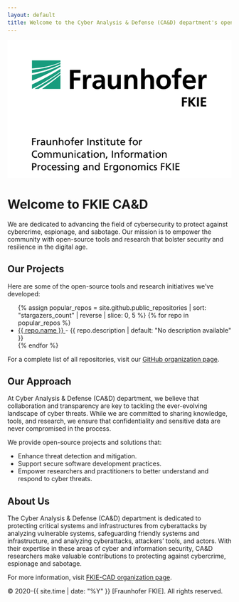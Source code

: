 ```yaml
---
layout: default
title: Welcome to the Cyber Analysis & Defense (CA&D) department's open source projects
---
```


![FKIE Logo](https://raw.githubusercontent.com/fkie-cad/fkie-cad.github.io/main/fkie_logo.png)

# Welcome to FKIE CA&D

We are dedicated to advancing the field of cybersecurity to protect against cybercrime, espionage, and sabotage. Our mission is to empower the community with open-source tools and research that bolster security and resilience in the digital age.

## Our Projects

Here are some of the open-source tools and research initiatives we’ve developed:

<ul>
{% assign popular_repos = site.github.public_repositories | sort: "stargazers_count" | reverse | slice: 0, 5  %}
{% for repo in popular_repos %}
  <li>
    <a href="{{ repo.homepage | default: repo.html_url }}">
      {{ repo.name }}
    </a> - {{ repo.description | default: "No description available" }}
  </li>
{% endfor %}
</ul>

<p>For a complete list of all repositories, visit our <a href="https://github.com/{{ site.github.organization }}">GitHub organization page</a>.</p>


## Our Approach

At Cyber Analysis & Defense (CA&D) department, we believe that collaboration and transparency are key to tackling the ever-evolving landscape of cyber threats. While we are committed to sharing knowledge, tools, and research, we ensure that confidentiality and sensitive data are never compromised in the process.

We provide open-source projects and solutions that:

- Enhance threat detection and mitigation.
- Support secure software development practices.
- Empower researchers and practitioners to better understand and respond to cyber threats.

## About Us

The Cyber Analysis & Defense (CA&D) department is dedicated to protecting critical systems and infrastructures from cyberattacks by analyzing vulnerable systems, safeguarding friendly systems and infrastructure, and analyzing cyberattacks, attackers’ tools, and actors. With their expertise in these areas of cyber and information security, CA&D researchers make valuable contributions to protecting against cybercrime, espionage and sabotage.

For more information, visit [FKIE-CAD organization page](https://www.fkie.fraunhofer.de/en/departments/cad.html).



<footer>
  <p>&copy; 2020-{{ site.time | date: "%Y" }} [Fraunhofer FKIE]. All rights reserved.</p>
</footer>
